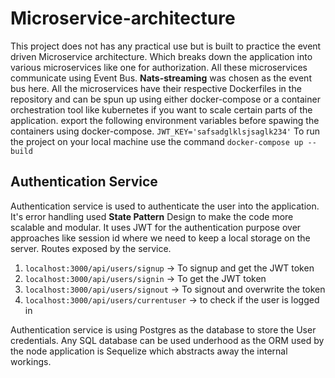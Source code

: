 # Microservice-architecture

This project does not has any practical use but is built to practice the event driven Microservice architecture. Which breaks down the application into various microservices like one for authorization. All these microservices communicate using Event Bus. **Nats-streaming** was chosen as the event bus here. All the microservices have their respective Dockerfiles in the repository and can be spun up using either docker-compose or a container orchestration tool like kubernetes if you want to scale certain parts of the application.
export the following environment variables before spawing the containers using docker-compose.
`JWT_KEY='safsadglklsjsaglk234'`
To run the project on your local machine use the command `docker-compose up --build`

## Authentication Service

Authentication service is used to authenticate the user into the application. It's error handling used **State Pattern** Design to make the code more scalable and modular. It uses JWT for the authentication purpose over approaches like session id where we need to keep a local storage on the server.
Routes exposed by the service.




1. `localhost:3000/api/users/signup` -> To signup and get the JWT token
2. `localhost:3000/api/users/signin` -> To get the JWT token
3. `localhost:3000/api/users/signout` -> To signout and overwrite the token
4. `localhost:3000/api/users/currentuser` -> to check if the user is logged in


Authentication service is using Postgres as the database to store the User credentials. Any SQL database can be used underhood as the ORM used by the node application is Sequelize which abstracts away the internal workings.


